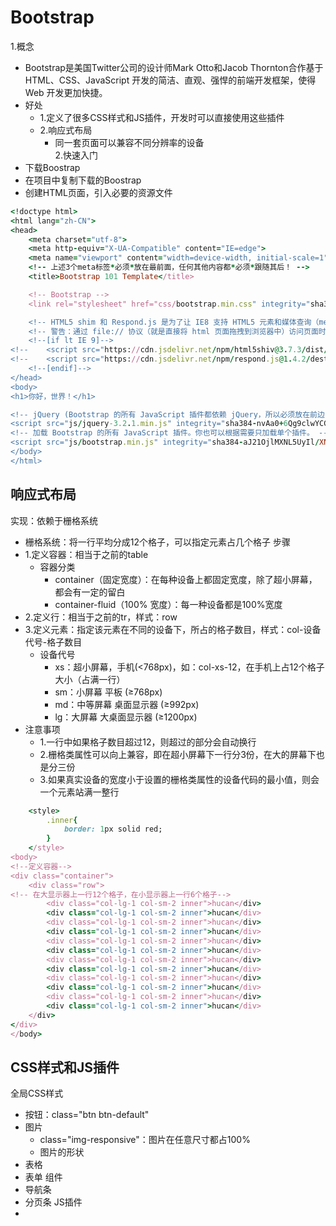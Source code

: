 # Bootstrap
1.概念
  * Bootstrap是美国Twitter公司的设计师Mark Otto和Jacob Thornton合作基于HTML、CSS、JavaScript 开发的简洁、直观、强悍的前端开发框架，使得 Web 开发更加快捷。
  * 好处
    * 1.定义了很多CSS样式和JS插件，开发时可以直接使用这些插件
    * 2.响应式布局
      * 同一套页面可以兼容不同分辨率的设备  
2.快速入门
  * 下载Boostrap
  * 在项目中复制下载的Boostrap
  * 创建HTML页面，引入必要的资源文件
```ruby
<!doctype html>
<html lang="zh-CN">
<head>
    <meta charset="utf-8">
    <meta http-equiv="X-UA-Compatible" content="IE=edge">
    <meta name="viewport" content="width=device-width, initial-scale=1">
    <!-- 上述3个meta标签*必须*放在最前面，任何其他内容都*必须*跟随其后！ -->
    <title>Bootstrap 101 Template</title>

    <!-- Bootstrap -->
    <link rel="stylesheet" href="css/bootstrap.min.css" integrity="sha384-HSMxcRTRxnN+Bdg0JdbxYKrThecOKuH5zCYotlSAcp1+c8xmyTe9GYg1l9a69psu" crossorigin="anonymous">

    <!-- HTML5 shim 和 Respond.js 是为了让 IE8 支持 HTML5 元素和媒体查询（media queries）功能 -->
    <!-- 警告：通过 file:// 协议（就是直接将 html 页面拖拽到浏览器中）访问页面时 Respond.js 不起作用 -->
    <!--[if lt IE 9]-->
<!--    <script src="https://cdn.jsdelivr.net/npm/html5shiv@3.7.3/dist/html5shiv.min.js"></script>-->
<!--    <script src="https://cdn.jsdelivr.net/npm/respond.js@1.4.2/dest/respond.min.js"></script>-->
    <!--[endif]-->
</head>
<body>
<h1>你好，世界！</h1>

<!-- jQuery (Bootstrap 的所有 JavaScript 插件都依赖 jQuery，所以必须放在前边) -->
<script src="js/jquery-3.2.1.min.js" integrity="sha384-nvAa0+6Qg9clwYCGGPpDQLVpLNn0fRaROjHqs13t4Ggj3Ez50XnGQqc/r8MhnRDZ" crossorigin="anonymous"></script>
<!-- 加载 Bootstrap 的所有 JavaScript 插件。你也可以根据需要只加载单个插件。 -->
<script src="js/bootstrap.min.js" integrity="sha384-aJ21OjlMXNL5UyIl/XNwTMqvzeRMZH2w8c5cRVpzpU8Y5bApTppSuUkhZXN0VxHd" crossorigin="anonymous"></script>
</body>
</html>
```
## 响应式布局
实现：依赖于栅格系统
  * 栅格系统：将一行平均分成12个格子，可以指定元素占几个格子
步骤
  * 1.定义容器：相当于之前的table
    * 容器分类
      * container（固定宽度）：在每种设备上都固定宽度，除了超小屏幕，都会有一定的留白
      * container-fluid（100% 宽度）：每一种设备都是100%宽度
  * 2.定义行：相当于之前的tr，样式：row
  * 3.定义元素：指定该元素在不同的设备下，所占的格子数目，样式：col-设备代号-格子数目
    * 设备代号
      * xs：超小屏幕，手机(<768px)，如：col-xs-12，在手机上占12个格子大小（占满一行）
      * sm：小屏幕 平板 (≥768px)
      * md：中等屏幕 桌面显示器 (≥992px)
      * lg：大屏幕 大桌面显示器 (≥1200px)
  * 注意事项
    * 1.一行中如果格子数目超过12，则超过的部分会自动换行
    * 2.栅格类属性可以向上兼容，即在超小屏幕下一行分3份，在大的屏幕下也是分三份
    * 3.如果真实设备的宽度小于设置的栅格类属性的设备代码的最小值，则会一个元素站满一整行
```ruby
    <style>
        .inner{
            border: 1px solid red;
        }
    </style>
<body>
<!--定义容器-->
<div class="container">
    <div class="row">
<!-- 在大显示器上一行12个格子，在小显示器上一行6个格子-->
        <div class="col-lg-1 col-sm-2 inner">hucan</div>
        <div class="col-lg-1 col-sm-2 inner">hucan</div>
        <div class="col-lg-1 col-sm-2 inner">hucan</div>
        <div class="col-lg-1 col-sm-2 inner">hucan</div>
        <div class="col-lg-1 col-sm-2 inner">hucan</div>
        <div class="col-lg-1 col-sm-2 inner">hucan</div>
        <div class="col-lg-1 col-sm-2 inner">hucan</div>
        <div class="col-lg-1 col-sm-2 inner">hucan</div>
        <div class="col-lg-1 col-sm-2 inner">hucan</div>
        <div class="col-lg-1 col-sm-2 inner">hucan</div>
        <div class="col-lg-1 col-sm-2 inner">hucan</div>
        <div class="col-lg-1 col-sm-2 inner">hucan</div>
    </div>
</div>
</body>
```

## CSS样式和JS插件
全局CSS样式
  * 按钮：class="btn btn-default"
  * 图片
    * class="img-responsive"：图片在任意尺寸都占100%
    * 图片的形状
  * 表格
  * 表单
组件
  * 导航条
  * 分页条
JS插件
  * 















